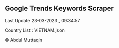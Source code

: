 

## Google Trends Keywords Scraper 
 
Last Update 23-03-2023 , 09:34:57

Country List :
VIETNAM.json



© Abdul Muttaqin 
